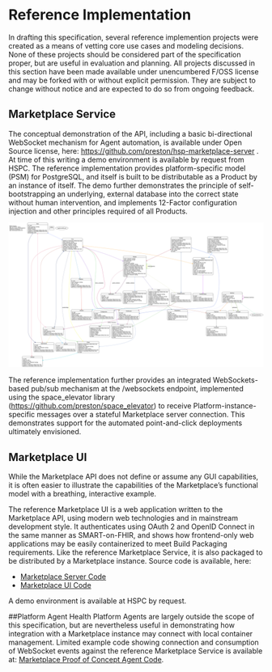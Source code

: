 # Reference Implementation

In drafting this specification, several reference implemention projects were created as a means of vetting core use cases and modeling decisions. None of these projects should be considered part of the specification proper, but are useful in evaluation and planning. All projects discussed in this section have been made available under unencumbered F/OSS license and may be forked with or without explicit permission. They are subject to change without notice and are expected to do so from ongoing feedback.

## Marketplace Service
The conceptual demonstration of the API, including a basic bi-directional WebSocket mechanism for Agent automation, is available under Open Source license, here: https://github.com/preston/hsp-marketplace-server . At time of this writing a demo environment is available by request from HSPC.
The reference implementation provides platform-specific model (PSM) for PostgreSQL, and itself is built to be distributable as a Product by an instance of itself. The demo further demonstrates the principle of self-bootstrapping an underlying, external database into the correct state without human intervention, and implements 12-Factor configuration injection and other principles required of all Products.


![ Reference Marketplace Service Platform-Specific Model](Image4.png " Reference Marketplace Service Platform-Specific Model")


The reference implementation further provides an integrated WebSockets-based pub/sub mechanism at the /websockets endpoint, implemented using the space_elevator library (https://github.com/preston/space_elevator) to receive Platform-instance-specific messages over a stateful Marketplace server connection. This demonstrates support for the automated point-and-click deployments ultimately envisioned.

## Marketplace UI
While the Marketplace API does not define or assume any GUI capabilities, it is often easier to illustrate the capabilities of the Marketplace’s functional model with a breathing, interactive example.

The reference Marketplace UI is a web application written to the Marketplace API, using modern web technologies and in mainstream development style. It authenticates using OAuth 2 and OpenID Connect in the same manner as SMART-on-FHIR, and shows how frontend-only web applications may be easily containerized to meet Build Packaging requirements. Like the reference Marketplace Service, it is also packaged to be distributed by a Marketplace instance. Source code is available, here:

* [Marketplace Server Code](https://github.com/hspc/hsp-marketplace-server)
* [Marketplace UI Code](https://github.com/hspc/hsp-marketplace-ui)

A demo environment is available at HSPC by request.

##Platform Agent
Health Platform Agents are largely outside the scope of this specification, but are nevertheless useful in demonstrating how integration with a Marketplace instance may connect with local container management. Limited example code showing connection and consumption of WebSocket events against the reference Marketplace Service is available at: [Marketplace Proof of Concept Agent Code](https://github.com/hspc/hsp-agent).
